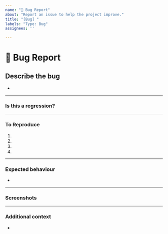 ```yaml
---
name: "🐞 Bug Report"
about: "Report an issue to help the project improve."
title: "[Bug] "
labels: "Type: Bug"
assignees: ''

---
```


# **🐞 Bug Report**

## **Describe the bug**
<!-- A clear and concise description of what the bug is. -->

*

---

### **Is this a regression?**
<!-- Did this behaviour used to work in the previous version? -->
<!-- Yes, the last version in which this bug was not present was: ... -->

---

### **To Reproduce**

<!-- Steps to reproduce the error:
(e.g.:)
1. Go to '...'
2. Click on '....'
3. Scroll down to '....'
4. See error -->

<!-- Write the steps here (add or remove as many steps as needed)-->

1.
2.
3.
4.

---

### **Expected behaviour**
<!-- A clear and concise description of what you expected to happen. -->

*

---

### **Screenshots**
<!-- If applicable, add screenshots or videos to help explain your problem. -->

---

### **Additional context**
<!-- Add any other context or additional information about the problem here.-->

*
